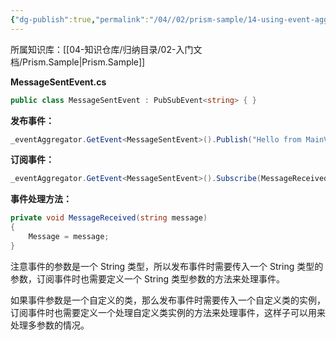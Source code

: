 ```yaml
---
{"dg-publish":true,"permalink":"/04//02/prism-sample/14-using-event-aggregator/","title":"14-UsingEventAggregator","tags":["样例代码","Prism","WPF"]}
---
```



所属知识库：[[04-知识仓库/归纳目录/02-入门文档/Prism.Sample\|Prism.Sample]]

**MessageSentEvent.cs**

```csharp
public class MessageSentEvent : PubSubEvent<string> { }
```

**发布事件：**

```csharp
_eventAggregator.GetEvent<MessageSentEvent>().Publish("Hello from MainViewModel");
```

**订阅事件：**

```csharp
_eventAggregator.GetEvent<MessageSentEvent>().Subscribe(MessageReceived);
```

**事件处理方法：**

```csharp
private void MessageReceived(string message)
{
    Message = message;
}
```

注意事件的参数是一个 String 类型，所以发布事件时需要传入一个 String 类型的参数，订阅事件时也需要定义一个 String 类型参数的方法来处理事件。

如果事件参数是一个自定义的类，那么发布事件时需要传入一个自定义类的实例，订阅事件时也需要定义一个处理自定义类实例的方法来处理事件，这样子可以用来处理多参数的情况。
